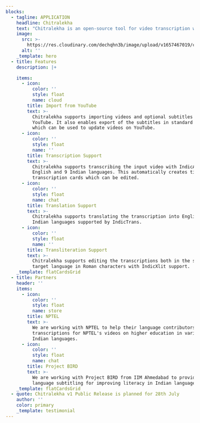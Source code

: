 ```yaml
---
blocks:
  - tagline: APPLICATION
    headline: Chitralekha
    text: "Chitralekha is an open-source tool for video transcription with optional translation support with a focus on Indian languages. With a proliferation of video content, we need tools to transcribe them efficiently and also to make the transcriptions accessible in other languages. And given that transcription and translation tasks are tedious we want to meaningfully support them with open-source AI models. \_\n"
    image:
      src: >-
        https://res.cloudinary.com/dechqhn3b/image/upload/v1657467019/chitralekha_cisupk.png
      alt: ''
    _template: hero
  - title: Features
    description: |+

    items:
      - icon:
          color: ''
          style: float
          name: cloud
        title: Import from YouTube
        text: >-
          Chitralekha supports importing videos and optional subtitles from
          YouTube. It also enables export of the subtitles in standard formats
          which can be used to update videos on YouTube. 
      - icon:
          color: ''
          style: float
          name: ''
        title: Transcription Support
        text: >-
          Chitralekha supports transcribing the input video with IndicASR for
          English and 9 Indian languages. This automatically creates timestamped
          transcription cards which can be edited. 
      - icon:
          color: ''
          style: float
          name: chat
        title: Translation Support
        text: >-
          Chitralekha supports translating the transcription into English and 12
          Indian languages supported by IndicTrans.  
      - icon:
          color: ''
          style: float
          name: ''
        title: Transliteration Support
        text: >-
          Chitralekha supports editing the transcriptions both in the source and
          target language in Roman characters with IndicXlit support.
    _template: flatCardsGrid
  - title: Partners
    header: ''
    items:
      - icon:
          color: ''
          style: float
          name: store
        title: NPTEL
        text: >-
          We are working with NPTEL to help their language contributors provide
          transcriptions for NPTEL's videos on higher education in various
          Indian languages.
      - icon:
          color: ''
          style: float
          name: chat
        title: Project BIRD
        text: >-
          We are working with Project BIRD from IIM Ahmedabad to provide same
          language subtitling for improving literacy in Indian languages.
    _template: flatCardsGrid
  - quote: Chitralekha v1 Public Release is planned for 28th July
    author: ''
    color: primary
    _template: testimonial
---
```


